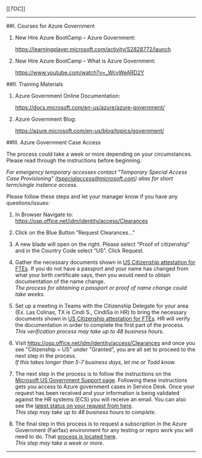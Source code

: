 [[_TOC_]]


****

##I. Courses for Azure Government

1. New Hire Azure BootCamp – Azure Government: 

    https://learningplayer.microsoft.com/activity/S2828772/launch 

2. New Hire Azure BootCamp – What is Azure Government: 

    https://www.youtube.com/watch?v=_WcyWeARD2Y 

##II. Training Materials

1. Azure Government Online Documentation: 

    https://docs.microsoft.com/en-us/azure/azure-government/ 

2. Azure Government Blog: 

    https://azure.microsoft.com/en-us/blog/topics/government/ 

 
##III. Azure Government Case Access

The process could take a week or more depending on your circumstances.  Please read through the instructions before beginning. 

_For emergency temporary accesses contact "Temporary Special Access Case Provisioning" (tspecialaccess@microsoft.com) alias for short term/single instance access._

Please follow these steps and let your manager know if you have any questions/issues:  

1. In Browser Navigate to:  https://osp.office.net/idm/identity/access/Clearances 

2. Click on the Blue Button “Request Clearances…” 

3. A new blade will open on the right.  Please select “Proof of citizenship” and in the Country Code select “US”.  Click Request. 

4. Gather the necessary documents shown in [US Citizenship attestation for FTEs](https://nam06.safelinks.protection.outlook.com/ap/w-59584e83/?url=https%3A%2F%2Fmicrosoft.sharepoint.com%2F%3Aw%3A%2Ft%2FUSGovCloudSupport%2FEanFB2HkMZpFsglChGgSDGYBy_DkKNc_kbl6dFeuSFIVuQ%3Fe%3DQZ1Nmb&data=02%7C01%7CTiffany.Fischer%40microsoft.com%7C6581c9f627fa40bc485908d77e8d67d3%7C72f988bf86f141af91ab2d7cd011db47%7C1%7C0%7C637117018098331926&sdata=cTXLxKiD4wb8fhG1HZ5mAGmr8s%2FM%2F9EOcyyTvw%2Bv4PI%3D&reserved=0).  If you do not have a passport and your name has changed from what your birth certificate says, then you would need to obtain documentation of the name change.   
_The process for obtaining a passport or proof of name change could take weeks._ 

5. Set up a meeting in Teams with the Citizenship Delegate for your area (Ex. Las Colinas, TX is Cindi S., CindiSa in HR) to bring the necessary documents shown in [US Citizenship attestation for FTEs](https://nam06.safelinks.protection.outlook.com/ap/w-59584e83/?url=https%3A%2F%2Fmicrosoft.sharepoint.com%2F%3Aw%3A%2Ft%2FUSGovCloudSupport%2FEanFB2HkMZpFsglChGgSDGYBy_DkKNc_kbl6dFeuSFIVuQ%3Fe%3DQZ1Nmb&data=02%7C01%7CTiffany.Fischer%40microsoft.com%7C6581c9f627fa40bc485908d77e8d67d3%7C72f988bf86f141af91ab2d7cd011db47%7C1%7C0%7C637117018098331926&sdata=cTXLxKiD4wb8fhG1HZ5mAGmr8s%2FM%2F9EOcyyTvw%2Bv4PI%3D&reserved=0).  HR will verify the documentation in order to complete the first part of the process.   
_This verification process may take up to 48 business hours._ 

6. Visit https://osp.office.net/idm/identity/access/Clearances and once you see "Citizenship = US" under "Granted", you are all set to proceed to the next step in the process.   
_If this takes longer than 5-7 business days, let me or Todd know._ 

7. The next step in the process is to follow the instructions on the [Microsoft US Government Support page](https://nam06.safelinks.protection.outlook.com/?url=https%3A%2F%2Fmicrosoft.sharepoint.com%2Fteams%2FUSGovCloudSupport%2FSitePages%2FHow.aspx%3Fweb%3D1&data=02%7C01%7CTiffany.Fischer%40microsoft.com%7C6581c9f627fa40bc485908d77e8d67d3%7C72f988bf86f141af91ab2d7cd011db47%7C1%7C0%7C637117018098341921&sdata=L%2BHtD2vZa86snCv1w8ZzlYeK74SsvtHl7TZS3VUa9sE%3D&reserved=0).  Following these instructions gets you access to Azure government cases in Service Desk.  Once your request has been received and your information is being validated against the HR systems (ECS) you will receive an email. You can also see the [latest status on your request from here](https://nam06.safelinks.protection.outlook.com/?url=https%3A%2F%2Fmicrosoft.sharepoint.com%2Fteams%2FUSGovCloudSupport%2FLists%2FStanding%2520Access%2520Requests%2FPublic.aspx&data=02%7C01%7CTiffany.Fischer%40microsoft.com%7C6ad1eb1ee74f4937daad08d7ba4f4d8b%7C72f988bf86f141af91ab2d7cd011db47%7C1%7C0%7C637182722068559184&sdata=LiwUEuIhsG40ci4a2kW2obvyelULlt6QPAToJieEoaE%3D&reserved=0).   
_This step may take up to 48 business hours to complete._ 

8. The final step in this process is to request a subscription in the Azure Government (Fairfax) environment for any testing or repro work you will need to do.  That [process is located here](https://nam06.safelinks.protection.outlook.com/?url=https%3A%2F%2Fageaccounts.azurewebsites.us%2Fhome&data=02%7C01%7CTiffany.Fischer%40microsoft.com%7C6581c9f627fa40bc485908d77e8d67d3%7C72f988bf86f141af91ab2d7cd011db47%7C1%7C0%7C637117018098351916&sdata=k11TCdEX1v%2BXfipL2VxlMZKHPSLXAvUZ15db%2FgOcMI8%3D&reserved=0).   
_This step may take a week or more._ 

 ****